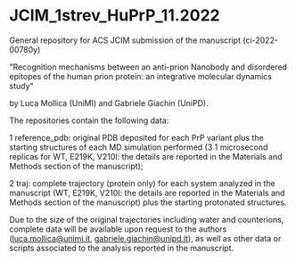 # JCIM_1strev_HuPrP_11.2022

General repository for ACS JCIM submission of the manuscript (ci-2022-00780y)

"Recognition mechanisms between an anti-prion Nanobody and disordered epitopes of the human prion protein: an integrative molecular dynamics study"

by Luca Mollica (UniMI) and Gabriele Giachin (UniPD).

The repositories contain the following data:

1 reference_pdb: original PDB deposited for each PrP variant plus the starting structures of each MD simulation performed (3 1 microsecond replicas for WT, E219K, V210I: the details are reported in the Materials and Methods section of the manuscript);

2 traj: complete trajectory (protein only) for each system analyzed in the manuscript (WT, E219K, V210I: the details are reported in the Materials and Methods section of the manuscript) plus the starting protonated structures.

Due to the size of the original trajectories including water and counterions, complete data will be available upon request to the authors (luca.mollica@unimi.it, gabriele.giachin@unipd.it), as well as other data or scripts associated to the analysis reported in the manuscript.
